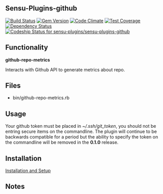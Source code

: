 ## Sensu-Plugins-github

[ ![Build Status](https://travis-ci.org/sensu-plugins/sensu-plugins-github.svg?branch=master)](https://travis-ci.org/sensu-plugins/sensu-plugins-github)
[![Gem Version](https://badge.fury.io/rb/sensu-plugins-github.svg)](http://badge.fury.io/rb/sensu-plugins-github)
[![Code Climate](https://codeclimate.com/github/sensu-plugins/sensu-plugins-github/badges/gpa.svg)](https://codeclimate.com/github/sensu-plugins/sensu-plugins-github)
[![Test Coverage](https://codeclimate.com/github/sensu-plugins/sensu-plugins-github/badges/coverage.svg)](https://codeclimate.com/github/sensu-plugins/sensu-plugins-github)
[![Dependency Status](https://gemnasium.com/sensu-plugins/sensu-plugins-github.svg)](https://gemnasium.com/sensu-plugins/sensu-plugins-github)
[ ![Codeship Status for sensu-plugins/sensu-plugins-github](https://codeship.com/projects/107b69f0-cabf-0132-6fa6-22c60209e864/status?branch=master)](https://codeship.com/projects/75587)

## Functionality

**github-repo-metrics**

Interacts with Github API to generate metrics about repo.

## Files
 * bin/github-repo-metrics.rb

## Usage

Your github token must be placed in *~/.ssh/git_token*, you should not be entring secure items on the commandline.  The plugin will continue to be backwards compatible for a period but the ability to specify the token on the commandline will be removed in the **0.1.0** release.

## Installation

[Installation and Setup](https://github.com/sensu-plugins/documentation/blob/master/user_docs/installation_instructions.md)

## Notes
